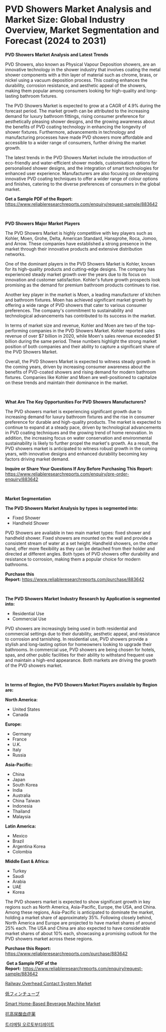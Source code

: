 <p><h1>PVD Showers Market Analysis and Market Size: Global Industry Overview, Market Segmentation and Forecast (2024 to 2031)</h1></p><p><strong>PVD Showers Market Analysis and Latest Trends</strong></p>
<p><p>PVD Showers, also known as Physical Vapour Deposition showers, are an innovative technology in the shower industry that involves coating the metal shower components with a thin layer of material such as chrome, brass, or nickel using a vacuum deposition process. This coating enhances the durability, corrosion resistance, and aesthetic appeal of the showers, making them popular among consumers looking for high-quality and long-lasting bathroom fixtures.</p><p>The PVD Showers Market is expected to grow at a CAGR of 4.9% during the forecast period. The market growth can be attributed to the increasing demand for luxury bathroom fittings, rising consumer preference for aesthetically pleasing shower designs, and the growing awareness about the benefits of PVD coating technology in enhancing the longevity of shower fixtures. Furthermore, advancements in technology and manufacturing processes have made PVD showers more affordable and accessible to a wider range of consumers, further driving the market growth.</p><p>The latest trends in the PVD Showers Market include the introduction of eco-friendly and water-efficient shower models, customisation options for personalised shower designs, and the integration of smart technologies for enhanced user experience. Manufacturers are also focusing on developing innovative PVD coating techniques to offer a wider range of colour options and finishes, catering to the diverse preferences of consumers in the global market.</p></p>
<p><strong>Get a Sample PDF of the Report:&nbsp;</strong> <a href="https://www.reliableresearchreports.com/enquiry/request-sample/883642">https://www.reliableresearchreports.com/enquiry/request-sample/883642</a></p>
<p>&nbsp;</p>
<p><strong>PVD Showers Major Market Players</strong></p>
<p><p>The PVD Showers Market is highly competitive with key players such as Kohler, Moen, Grohe, Delta, American Standard, Hansgrohe, Roca, Jomoo, and Arrow. These companies have established a strong presence in the market through their innovative products and extensive distribution networks.</p><p>One of the dominant players in the PVD Showers Market is Kohler, known for its high-quality products and cutting-edge designs. The company has experienced steady market growth over the years due to its focus on innovation and customer satisfaction. Kohler's future growth prospects look promising as the demand for premium bathroom products continues to rise.</p><p>Another key player in the market is Moen, a leading manufacturer of kitchen and bathroom fixtures. Moen has achieved significant market growth by offering a wide range of PVD showers that cater to various consumer preferences. The company's commitment to sustainability and technological advancements has contributed to its success in the market.</p><p>In terms of market size and revenue, Kohler and Moen are two of the top-performing companies in the PVD Showers Market. Kohler reported sales revenue of over $7 billion in 2020, while Moen's sales revenue exceeded $1 billion during the same period. These numbers highlight the strong market position of both companies and their ability to capture a significant share of the PVD Showers Market.</p><p>Overall, the PVD Showers Market is expected to witness steady growth in the coming years, driven by increasing consumer awareness about the benefits of PVD-coated showers and rising demand for modern bathroom fixtures. Companies like Kohler and Moen are well-positioned to capitalize on these trends and maintain their dominance in the market.</p></p>
<p>&nbsp;</p>
<p><strong>What Are The Key Opportunities For PVD Showers Manufacturers?</strong></p>
<p><p>The PVD showers market is experiencing significant growth due to increasing demand for luxury bathroom fixtures and the rise in consumer preference for durable and high-quality products. The market is expected to continue to expand at a steady pace, driven by technological advancements in PVD coating techniques and the growing trend of home renovation. In addition, the increasing focus on water conservation and environmental sustainability is likely to further propel the market's growth. As a result, the PVD showers market is anticipated to witness robust growth in the coming years, with innovative designs and enhanced durability becoming key factors driving market demand.</p></p>
<p><strong>Inquire or Share Your Questions If Any Before Purchasing This Report:</strong> <a href="https://www.reliableresearchreports.com/enquiry/pre-order-enquiry/883642">https://www.reliableresearchreports.com/enquiry/pre-order-enquiry/883642</a></p>
<p>&nbsp;</p>
<p><strong>Market Segmentation</strong></p>
<p><strong>The PVD Showers Market Analysis by types is segmented into:</strong></p>
<p><ul><li>Fixed Shower</li><li>Handheld Shower</li></ul></p>
<p><p>PVD Showers are available in two main market types: fixed shower and handheld shower. Fixed showers are mounted on the wall and provide a consistent stream of water at a set height. Handheld showers, on the other hand, offer more flexibility as they can be detached from their holder and directed at different angles. Both types of PVD showers offer durability and resistance to corrosion, making them a popular choice for modern bathrooms.</p></p>
<p><strong>Purchase this Report:&nbsp;</strong><a href="https://www.reliableresearchreports.com/purchase/883642">https://www.reliableresearchreports.com/purchase/883642</a></p>
<p>&nbsp;</p>
<p><strong>The PVD Showers Market Industry Research by Application is segmented into:</strong></p>
<p><ul><li>Residential Use</li><li>Commercial Use</li></ul></p>
<p><p>PVD showers are increasingly being used in both residential and commercial settings due to their durability, aesthetic appeal, and resistance to corrosion and tarnishing. In residential use, PVD showers provide a stylish and long-lasting option for homeowners looking to upgrade their bathrooms. In commercial use, PVD showers are being chosen for hotels, spas, and other public facilities for their ability to withstand frequent use and maintain a high-end appearance. Both markets are driving the growth of the PVD showers market.</p></p>
<p>&nbsp;</p>
<p><strong>In terms of Region, the PVD Showers Market Players available by Region are:</strong></p>
<p>
    <p> <strong> North America: </strong>
        <ul>
            <li>United States</li>
            <li>Canada</li>
        </ul>
        </p> 
    <p> <strong> Europe: </strong>
        <ul>
            <li>Germany</li>
            <li>France</li>
            <li>U.K.</li>
            <li>Italy</li>
            <li>Russia</li>
        </ul>
        </p> 
    <p> <strong> Asia-Pacific: </strong>
        <ul>
            <li>China</li>
            <li>Japan</li>
            <li>South Korea</li>
            <li>India</li>
            <li>Australia</li>
            <li>China Taiwan</li>
            <li>Indonesia</li>
            <li>Thailand</li>
            <li>Malaysia</li>
        </ul>
        </p> 
    <p> <strong> Latin America: </strong>
        <ul>
            <li>Mexico</li>
            <li>Brazil</li>
            <li>Argentina Korea</li>
            <li>Colombia</li>
        </ul>
        </p> 
    <p> <strong> Middle East & Africa: </strong>
        <ul>
            <li>Turkey</li>
            <li>Saudi</li>
            <li>Arabia</li>
            <li>UAE</li>
            <li>Korea</li>
        </ul>
    </p>
    </p>
<p><p>The PVD showers market is expected to show significant growth in key regions such as North America, Asia-Pacific, Europe, the USA, and China. Among these regions, Asia-Pacific is anticipated to dominate the market, holding a market share of approximately 35%. Following closely behind, North America and Europe are projected to have market shares of around 25% each. The USA and China are also expected to have considerable market shares of about 10% each, showcasing a promising outlook for the PVD showers market across these regions.</p></p>
<p><strong>Purchase this Report: </strong><a href="https://www.reliableresearchreports.com/purchase/883642">https://www.reliableresearchreports.com/purchase/883642</a></p>
<p>&nbsp;<strong>Get a Sample PDF of the Report:&nbsp;&nbsp;</strong><a href="https://www.reliableresearchreports.com/enquiry/request-sample/883642">https://www.reliableresearchreports.com/enquiry/request-sample/883642</a></p>
<p><strong></strong></p>
<p><p><a href="https://issuu.com/reportprime-2/docs/railway-overhead-contact-system-market-size-2030.p">Railway Overhead Contact System Market</a></p><p><a href="https://github.com/MosesSpinka1914/Market-Research-Report-List-1/blob/main/97492546985.md">低フィンチューブ</a></p><p><a href="https://github.com/bobicer/Market-Research-Report-List-2/blob/main/smart-home-based-beverage-machine-market.md">Smart Home-Based Beverage Machine Market</a></p><p><a href="https://github.com/bevdtkn4419963/Market-Research-Report-List-1/blob/main/11203926984.md">抗高尿酸血症薬</a></p><p><a href="https://medium.com/@jerrodhilll68/2024%EB%85%84%EB%B6%80%ED%84%B0-2031%EB%85%84%EA%B9%8C%EC%A7%80%EC%9D%98-%EA%B8%B0%EA%B0%84%EC%9D%84-%EC%9C%84%ED%95%9C-trimethyl-orthobutyrate-%EC%8B%9C%EC%9E%A5-%EB%B6%84%EC%84%9D-%EB%B0%8F-%EA%B7%9C%EB%AA%A8-%EC%98%88%EC%B8%A1-2a4a39897da0">트리메틸 오르토부티레이트</a></p></p>